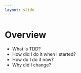 ```yaml
---
layout: slide
---
```


# Overview

- What is TDD?
- How did I do it when I started?
- How do I do it now?
- Why did I change?
